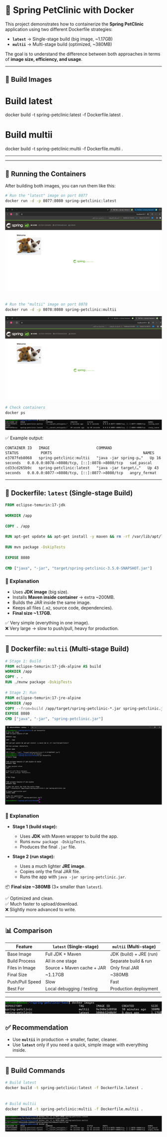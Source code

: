# 🐳 Spring PetClinic with Docker

This project demonstrates how to containerize the **Spring PetClinic** application using two different Dockerfile strategies:

- **`latest`** → Single-stage build (big image, ~1.17GB)  
- **`multii`** → Multi-stage build (optimized, ~380MB)  

The goal is to understand the difference between both approaches in terms of **image size, efficiency, and usage**.

---

## 🔨 Build Images

# Build latest
docker build -t spring-petclinic:latest -f Dockerfile.latest .

# Build multii
docker build -t spring-petclinic:multii -f Dockerfile.multii .

---
---

## 🚀 Running the Containers

After building both images, you can run them like this:

```bash
# Run the "latest" image on port 8077
docker run -d -p 8077:8080 spring-petclinic:latest

```
![latest](8077.png)
```bash

# Run the "multii" image on port 8078
docker run -d -p 8078:8080 spring-petclinic:multii
```
![latest](8078.png)
```bash
# Check containers
docker ps
```
![containers](cont.png)

✅ Example output:

```
CONTAINER ID   IMAGE                     COMMAND                  STATUS          PORTS                                         NAMES
e3707feb8068   spring-petclinic:multii   "java -jar spring-p…"   Up 16 seconds   0.0.0.0:8078->8080/tcp, [::]:8078->8080/tcp   sad_pascal
cd33cd265b9c   spring-petclinic:latest   "java -jar target/…"   Up 43 seconds   0.0.0.0:8077->8080/tcp, [::]:8077->8080/tcp   angry_fermat
```

---

## 📂 Dockerfile: `latest` (Single-stage Build)

```dockerfile
FROM eclipse-temurin:17-jdk

WORKDIR /app

COPY . /app

RUN apt-get update && apt-get install -y maven && rm -rf /var/lib/apt/lists/*

RUN mvn package -DskipTests

EXPOSE 8080

CMD ["java", "-jar", "target/spring-petclinic-3.5.0-SNAPSHOT.jar"]
```

### 🔎 Explanation
- Uses **JDK image** (big size).  
- Installs **Maven inside container** → extra ~200MB.  
- Builds the JAR inside the same image.  
- Keeps all files (`.m2`, source code, dependencies).  
- **Final size ~1.17GB.**

✅ Very simple (everything in one image).  
❌ Very large → slow to push/pull, heavy for production.

---

## 📂 Dockerfile: `multii` (Multi-stage Build)

```dockerfile
# Stage 1: Build
FROM eclipse-temurin:17-jdk-alpine AS build
WORKDIR /app
COPY . .
RUN ./mvnw package -DskipTests

# Stage 2: Run
FROM eclipse-temurin:17-jre-alpine
WORKDIR /app
COPY --from=build /app/target/spring-petclinic-*.jar spring-petclinic.jar
EXPOSE 8080
CMD ["java", "-jar", "spring-petclinic.jar"]
```
![latest](dockerfiles.png)


### 🔎 Explanation
- **Stage 1 (build stage):**
  - Uses **JDK** with Maven wrapper to build the app.  
  - Runs `mvnw package -DskipTests`.  
  - Produces the final `.jar` file.  

- **Stage 2 (run stage):**
  - Uses a much lighter **JRE image**.  
  - Copies only the final JAR file.  
  - Runs the app with `java -jar spring-petclinic.jar`.  

📦 **Final size ~380MB** (3× smaller than `latest`).  

✅ Optimized and clean.  
✅ Much faster to upload/download.  
❌ Slightly more advanced to write.

---

## 📊 Comparison

| Feature             | `latest` (Single-stage)      | `multii` (Multi-stage)   |
|---------------------|-------------------------------|---------------------------|
| Base Image          | Full JDK + Maven             | JDK (build) + JRE (run)  |
| Build Process       | All in one stage             | Separate build & run      |
| Files in Image      | Source + Maven cache + JAR   | Only final JAR            |
| Final Size          | ~1.17GB                     | ~380MB                   |
| Push/Pull Speed     | Slow                        | Fast                     |
| Best For            | Local debugging / testing    | Production deployment     |
---
![size comparison](images.png)

## ✅ Recommendation
- Use **`multii`** in production → smaller, faster, cleaner.  
- Use **`latest`** only if you need a quick, simple image with everything inside.  

---

## 🔨 Build Commands

```bash
# Build latest
docker build -t spring-petclinic:latest -f Dockerfile.latest .


# Build multii
docker build -t spring-petclinic:multii -f Dockerfile.multii .
```
![run](run.png)

